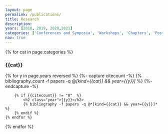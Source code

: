 ```yaml
---
layout: page
permalink: /publications/
title: Research
description: 
years: [2018, 2019, 2020,2021]
categories: ['Conferences and Symposia', 'Workshops', 'Chapters', 'Posters']
nav: true
---
```


<div class="publications">

{% for cat in page.categories  %}
	<h3>{{cat}}</h3>
	{% for y in page.years reversed  %}
		{%- capture citecount -%}
		{% bibliography_count -f papers -q @*[kind={{cat}} && year={{y}}]* %}
		{%- endcapture -%}

		{% if {{citecount}} != "0"  %}
			<h2 class="year">{{y}}</h2>
			{% bibliography -f papers -q @*[kind={{cat}} && year={{y}}]* %}
		{% endif %}
	{% endfor %}
{% endfor %}

</div>
